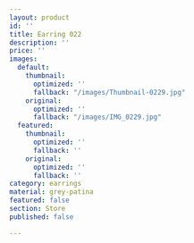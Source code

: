 ```yaml
---
layout: product
id: ''
title: Earring 022
description: ''
price: ''
images:
  default:
    thumbnail:
      optimized: ''
      fallback: "/images/Thumbnail-0229.jpg"
    original:
      optimized: ''
      fallback: "/images/IMG_0229.jpg"
  featured:
    thumbnail:
      optimized: ''
      fallback: ''
    original:
      optimized: ''
      fallback: ''
category: earrings
material: grey-patina
featured: false
section: Store
published: false

---
```

